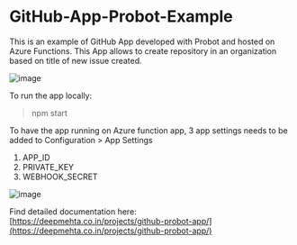 # GitHub-App-Probot-Example
This is an example of GitHub App developed with Probot and hosted on Azure Functions. This App allows to create repository in an organization based on title of new issue created.

![image](https://user-images.githubusercontent.com/29853549/128023303-1f3993f8-1ca8-43f8-ac04-02d3972b4eb0.png)

To run the app locally:
> npm start

To have the app running on Azure function app, 3 app settings needs to be added to Configuration > App Settings
1. APP_ID
2. PRIVATE_KEY
3. WEBHOOK_SECRET

![image](https://user-images.githubusercontent.com/29853549/128023424-f3c4bf01-2f41-47c4-bfd7-4af80e6e5f34.png)

Find detailed documentation here: [https://deepmehta.co.in/projects/github-probot-app/](https://deepmehta.co.in/projects/github-probot-app/)
